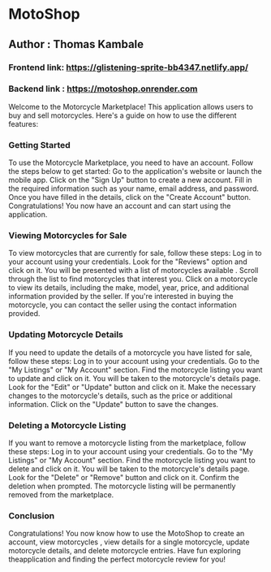 # MotoShop
## Author : Thomas Kambale

### Frontend link: https://glistening-sprite-bb4347.netlify.app/
### Backend link : https://motoshop.onrender.com

Welcome to the Motorcycle Marketplace! This application allows users to buy and sell motorcycles. Here's a guide on how to use the different features:

### Getting Started
To use the Motorcycle Marketplace, you need to have an account. Follow the steps below to get started:
Go to the application's website or launch the mobile app.
Click on the "Sign Up" button to create a new account.
Fill in the required information such as your name, email address, and password.
Once you have filled in the details, click on the "Create Account" button.
Congratulations! You now have an account and can start using the application.


### Viewing Motorcycles for Sale
To view motorcycles that are currently for sale, follow these steps:
Log in to your account using your credentials.
Look for the "Reviews"  option and click on it.
You will be presented with a list of motorcycles available .
Scroll through the list to find motorcycles that interest you.
Click on a motorcycle to view its details, including the make, model, year, price, and additional information provided by the seller.
If you're interested in buying the motorcycle, you can contact the seller using the contact information provided.

### Updating Motorcycle Details
If you need to update the details of a motorcycle you have listed for sale, follow these steps:
Log in to your account using your credentials.
Go to the "My Listings" or "My Account" section.
Find the motorcycle listing you want to update and click on it.
You will be taken to the motorcycle's details page.
Look for the "Edit" or "Update" button and click on it.
Make the necessary changes to the motorcycle's details, such as the price or additional information.
Click on the "Update" button to save the changes.


### Deleting a Motorcycle Listing
If you want to remove a motorcycle listing from the marketplace, follow these steps:
Log in to your account using your credentials.
Go to the "My Listings" or "My Account" section.
Find the motorcycle listing you want to delete and click on it.
You will be taken to the motorcycle's details page.
Look for the "Delete" or "Remove" button and click on it.
Confirm the deletion when prompted.
The motorcycle listing will be permanently removed from the marketplace.

### Conclusion
Congratulations! You now know how to use the MotoShop to create an account, view motorcycles , view details for a single motorcycle, update motorcycle details, and delete motorcycle entries. Have fun exploring theapplication and finding the perfect motorcycle review for you!